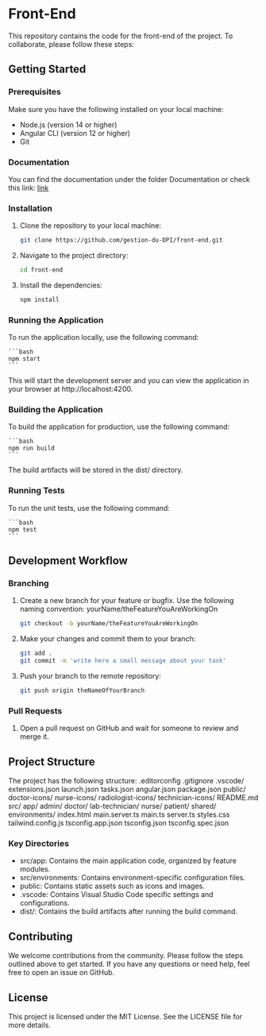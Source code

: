 # Front-End

This repository contains the code for the front-end of the project. To collaborate, please follow these steps:

## Getting Started

### Prerequisites

Make sure you have the following installed on your local machine:

- Node.js (version 14 or higher)
- Angular CLI (version 12 or higher)
- Git

### Documentation

You can find the documentation under the folder Documentation or check this link: [link](https://tp-igl-front-documentation.netlify.app/)

### Installation

1. Clone the repository to your local machine:

    ```bash
    git clone https://github.com/gestion-du-DPI/front-end.git
    ```

2. Navigate to the project directory:

    ```bash
    cd front-end
    ```

3. Install the dependencies:

    ```bash
    npm install
    ```

### Running the Application

To run the application locally, use the following command:

    ```bash
    npm start
    ```

This will start the development server and you can view the application in your browser at http://localhost:4200.

### Building the Application

To build the application for production, use the following command:

    ```bash
    npm run build
    ```

The build artifacts will be stored in the dist/ directory.

### Running Tests

To run the unit tests, use the following command:

    ```bash
    npm test
    ```

## Development Workflow

### Branching

1. Create a new branch for your feature or bugfix. Use the following naming convention: yourName/theFeatureYouAreWorkingOn

    ```bash
    git checkout -b yourName/theFeatureYouAreWorkingOn
    ```

2. Make your changes and commit them to your branch:

    ```bash
    git add .
    git commit -m 'write here a small message about your task'
    ```

3. Push your branch to the remote repository:

    ```bash
    git push origin theNameOfYourBranch
    ```

### Pull Requests

1. Open a pull request on GitHub and wait for someone to review and merge it.

## Project Structure

The project has the following structure:
.editorconfig
.gitignore
.vscode/
    extensions.json
    launch.json
    tasks.json
angular.json
package.json
public/
    doctor-icons/
    nurse-icons/
    radiologist-icons/
    technician-icons/
README.md
src/
    app/
        admin/
        doctor/
        lab-technician/
        nurse/
        patient/
        shared/
    environments/
    index.html
    main.server.ts
    main.ts
    server.ts
    styles.css
tailwind.config.js
tsconfig.app.json
tsconfig.json
tsconfig.spec.json


### Key Directories

- src/app: Contains the main application code, organized by feature modules.
- src/environments: Contains environment-specific configuration files.
- public: Contains static assets such as icons and images.
- .vscode: Contains Visual Studio Code specific settings and configurations.
- dist/: Contains the build artifacts after running the build command.

## Contributing

We welcome contributions from the community. Please follow the steps outlined above to get started. If you have any questions or need help, feel free to open an issue on GitHub.

## License

This project is licensed under the MIT License. See the LICENSE file for more details.
